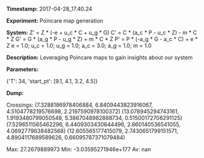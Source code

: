 **Timestamp:** 2017-04-28_17.40.24

**Experiment:** Poincare map generation

**System:**
Z' = Z * (-e + u_c * C + u_g * G) 
C' = C * (a_c * P - u_c * Z) - m * C * Z 
G' = G * (a_g * P - u_g * Z) + m * C * Z 
P' = P * (-a_g * G - a_c * C) + e * Z 
e = 1.0; u_c = 1.0; u_g = 1.0; a_c = 3.0; a_g = 1.0; m = 1.0

**Description:** Leveraging Poincare maps to gain insights about our system

**Parameters:**

{'T': 34, 'start_pt': [9.1, 4.1, 3.2, 4.5]}

**Dump:**



Crossings:
(7.3288186978406884, 6.8409443823916067, 4.5104778219576698, 2.2197590978100372)
(13.078945294743161, 1.9193480799050548, 5.3867048982888734, 0.51500172706291125)
(7.5296511565462296, 6.4409303430644496, 2.860140536541055, 4.0692779638482568)
(12.605565177415079, 2.7430651799151571, 4.8904117689589626, 0.66095787371079484)

Max:
27.2679889973
Min:
-3.03595271946e+177
Av:
nan